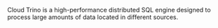 Cloud Trino is a high-performance distributed SQL engine designed to process large amounts of data located in different sources.  